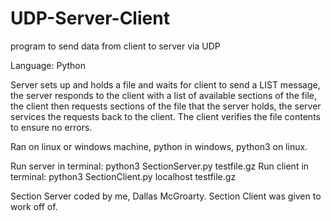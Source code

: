 # UDP-Server-Client
program to send data from client to server via UDP

Language: Python

Server sets up and holds a file and waits for client to send a LIST message, the server responds to the client with a list of available sections of the file, the client then requests sections of the file that the server holds, the server services the requests back to the client. The client verifies the file contents to ensure no errors.

Ran on linux or windows machine, python in windows, python3 on linux. 

Run server in terminal: python3 SectionServer.py testfile.gz
Run client in terminal: python3 SectionClient.py localhost testfile.gz

Section Server coded by me, Dallas McGroarty.
Section Client was given to work off of.

